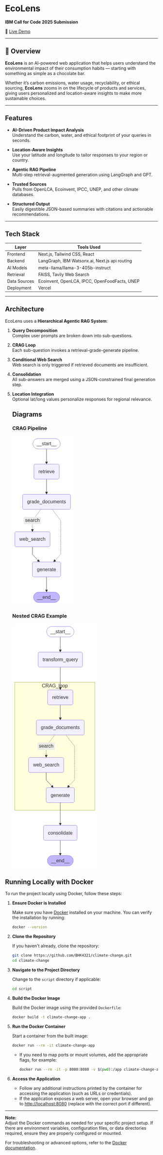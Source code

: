 # EcoLens

**IBM Call for Code 2025 Submission**

🔗 [Live Demo](https://climate-change-silk.vercel.app)

---

## 📌 Overview

**EcoLens** is an AI-powered web application that helps users understand the environmental impact of their consumption habits — starting with something as simple as a chocolate bar.

Whether it’s carbon emissions, water usage, recyclability, or ethical sourcing, **EcoLens** zooms in on the lifecycle of products and services, giving users personalized and location-aware insights to make more sustainable choices.

---

## Features

-  **AI-Driven Product Impact Analysis**  
  Understand the carbon, water, and ethical footprint of your queries in seconds.

-  **Location-Aware Insights**  
  Use your latitude and longitude to tailor responses to your region or country.

-  **Agentic RAG Pipeline**  
  Multi-step retrieval-augmented generation using LangGraph and GPT.

-  **Trusted Sources**  
  Pulls from OpenLCA, Ecoinvent, IPCC, UNEP, and other climate databases.

-  **Structured Output**  
  Easily digestible JSON-based summaries with citations and actionable recommendations.

---

##  Tech Stack

| Layer        | Tools Used                                      |
|--------------|--------------------------------------------------|
| Frontend     | Next.js, Tailwind CSS, React                    |
| Backend      | LangGraph, IBM Watsonx.ai, Next.js api routing               |
| AI Models    | meta-llama/llama-3-405b-instruct                |
| Retrieval    | FAISS, Tavily Web Search                        |
| Data Sources | Ecoinvent, OpenLCA, IPCC, OpenFoodFacts, UNEP   |
| Deployment   | Vercel                                          |

---

##  Architecture

EcoLens uses a **Hierarchical Agentic RAG System**:

1. **Query Decomposition**  
   Complex user prompts are broken down into sub-questions.

2. **CRAG Loop**  
   Each sub-question invokes a retrieval-grade-generate pipeline.

3. **Conditional Web Search**  
   Web search is only triggered if retrieved documents are insufficient.

4. **Consolidation**  
   All sub-answers are merged using a JSON-constrained final generation step.

5. **Location Integration**  
   Optional lat/long values personalize responses for regional relevance.

   ##  Diagrams

   ### CRAG Pipeline

   ![CRAG Pipeline Diagram](../assets/crag.png)

   ### Nested CRAG Example

   ![Nested CRAG Example](../assets/nested_crag.png)

## Running Locally with Docker

To run the project locally using Docker, follow these steps:

1. **Ensure Docker is Installed**
   
   Make sure you have [Docker](https://www.docker.com/get-started) installed on your machine. You can verify the installation by running:
   ```sh
   docker --version
   ```

2. **Clone the Repository**
   
   If you haven't already, clone the repository:
   ```sh
   git clone https://github.com/BHK4321/climate-change.git
   cd climate-change
   ```

3. **Navigate to the Project Directory**
   
   Change to the `script` directory if applicable:
   ```sh
   cd script
   ```

4. **Build the Docker Image**
   
   Build the Docker image using the provided `Dockerfile`:
   ```sh
   docker build -t climate-change-app .
   ```

5. **Run the Docker Container**
   
   Start a container from the built image:
   ```sh
   docker run --rm -it climate-change-app
   ```

   - If you need to map ports or mount volumes, add the appropriate flags, for example:
     ```sh
     docker run --rm -it -p 8080:8080 -v $(pwd):/app climate-change-app
     ```

6. **Access the Application**
   
   - Follow any additional instructions printed by the container for accessing the application (such as URLs or credentials).
   - If the application exposes a web server, open your browser and go to [http://localhost:8080](http://localhost:8080) (replace with the correct port if different).

---

**Note:**  
Adjust the Docker commands as needed for your specific project setup. If there are environment variables, configuration files, or data directories required, ensure they are properly configured or mounted.

For troubleshooting or advanced options, refer to the [Docker documentation](https://docs.docker.com/).
